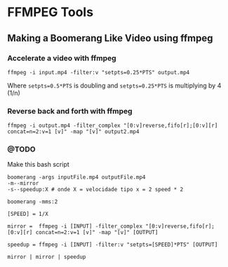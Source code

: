 # FFMPEG Tools

## Making a Boomerang Like Video using ffmpeg

### Accelerate a video with ffmpeg

```
ffmpeg -i input.mp4 -filter:v "setpts=0.25*PTS" output.mp4
```

Where `setpts=0.5*PTS` is doubling and `setpts=0.25*PTS` is multiplying by 4 (1/n)

### Reverse back and forth with ffmpeg

```
ffmpeg -i output.mp4 -filter_complex "[0:v]reverse,fifo[r];[0:v][r] concat=n=2:v=1 [v]" -map "[v]" output2.mp4
```


### @TODO

Make this bash script

```
boomerang -args inputFile.mp4 outputFile.mp4
-m--mirror
-s--speedup:X # onde X = velocidade tipo x = 2 speed * 2

boomerang -mms:2

[SPEED] = 1/X

mirror =  ffmpeg -i [INPUT] -filter_complex "[0:v]reverse,fifo[r];[0:v][r] concat=n=2:v=1 [v]" -map "[v]" [OUTPUT]

speedup = ffmpeg -i [INPUT] -filter:v "setpts=[SPEED]*PTS" [OUTPUT]

mirror | mirror | speedup
```
